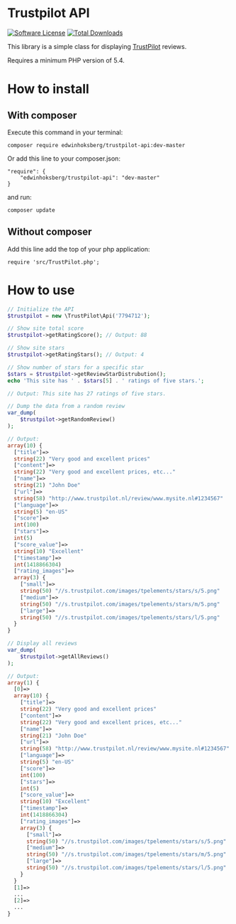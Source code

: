 # Trustpilot API

[![Software License](http://img.shields.io/badge/license-MIT-brightgreen.svg?style=flat-square)](LICENSE)
[![Total Downloads](https://img.shields.io/packagist/dt/edwinhoksberg/trustpilot-api.svg?style=flat-square)](https://packagist.org/packages/edwinhoksberg/trustpilot-api)


This library is a simple class for displaying [TrustPilot](http://trustpilot.com) reviews.

Requires a minimum PHP version of 5.4.

# How to install

## With composer

Execute this command in your terminal:

```
composer require edwinhoksberg/trustpilot-api:dev-master
```

Or add this line to your composer.json:

```
"require": {
    "edwinhoksberg/trustpilot-api": "dev-master"
}
```

and run:

```
composer update
```


## Without composer

Add this line add the top of your php application:

```
require 'src/TrustPilot.php';
```

# How to use

```php
// Initialize the API
$trustpilot = new \TrustPilot\Api('7794712');
```

```php
// Show site total score
$trustpilot->getRatingScore(); // Output: 88
```

```php
// Show site stars
$trustpilot->getRatingStars(); // Output: 4
```

```php
// Show number of stars for a specific star
$stars = $trustpilot->getReviewStarDistrubution();
echo 'This site has ' . $stars[5] . ' ratings of five stars.'; 

// Output: This site has 27 ratings of five stars. 
```

```php
// Dump the data from a random review
var_dump(
    $trustpilot->getRandomReview()
);

// Output:
array(10) {
  ["title"]=>
  string(22) "Very good and excellent prices"
  ["content"]=>
  string(22) "Very good and excellent prices, etc..."
  ["name"]=>
  string(21) "John Doe"
  ["url"]=>
  string(58) "http://www.trustpilot.nl/review/www.mysite.nl#1234567"
  ["language"]=>
  string(5) "en-US"
  ["score"]=>
  int(100)
  ["stars"]=>
  int(5)
  ["score_value"]=>
  string(10) "Excellent"
  ["timestamp"]=>
  int(1418866304)
  ["rating_images"]=>
  array(3) {
    ["small"]=>
    string(50) "//s.trustpilot.com/images/tpelements/stars/s/5.png"
    ["medium"]=>
    string(50) "//s.trustpilot.com/images/tpelements/stars/m/5.png"
    ["large"]=>
    string(50) "//s.trustpilot.com/images/tpelements/stars/l/5.png"
  }
}
```

```php
// Display all reviews
var_dump(
    $trustpilot->getAllReviews()
);

// Output:
array(1) {
  [0]=>
  array(10) {
    ["title"]=>
    string(22) "Very good and excellent prices"
    ["content"]=>
    string(22) "Very good and excellent prices, etc..."
    ["name"]=>
    string(21) "John Doe"
    ["url"]=>
    string(58) "http://www.trustpilot.nl/review/www.mysite.nl#1234567"
    ["language"]=>
    string(5) "en-US"
    ["score"]=>
    int(100)
    ["stars"]=>
    int(5)
    ["score_value"]=>
    string(10) "Excellent"
    ["timestamp"]=>
    int(1418866304)
    ["rating_images"]=>
    array(3) {
      ["small"]=>
      string(50) "//s.trustpilot.com/images/tpelements/stars/s/5.png"
      ["medium"]=>
      string(50) "//s.trustpilot.com/images/tpelements/stars/m/5.png"
      ["large"]=>
      string(50) "//s.trustpilot.com/images/tpelements/stars/l/5.png"
    }
  }
  [1]=>
  ...
  [2]=>
  ...
}
```
